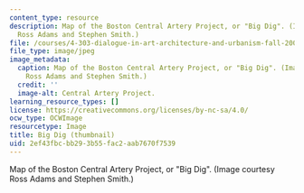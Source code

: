 ```yaml
---
content_type: resource
description: Map of the Boston Central Artery Project, or "Big Dig". (Image courtesy
  Ross Adams and Stephen Smith.)
file: /courses/4-303-dialogue-in-art-architecture-and-urbanism-fall-2003/2ef43fbcbb293b55fac2aab7670f7539_4-303f03-th.jpg
file_type: image/jpeg
image_metadata:
  caption: Map of the Boston Central Artery Project, or "Big Dig". (Image courtesy
    Ross Adams and Stephen Smith.)
  credit: ''
  image-alt: Central Artery Project.
learning_resource_types: []
license: https://creativecommons.org/licenses/by-nc-sa/4.0/
ocw_type: OCWImage
resourcetype: Image
title: Big Dig (thumbnail)
uid: 2ef43fbc-bb29-3b55-fac2-aab7670f7539
---
```

Map of the Boston Central Artery Project, or "Big Dig". (Image courtesy Ross Adams and Stephen Smith.)